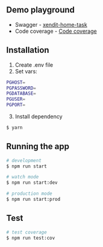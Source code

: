 ## Demo playground

- Swagger - [xendit-home-task](https://xendit-home-task-production.up.railway.app/api/)
- Code coverage - [Code coverage]()

## Installation

1. Create .env file
2. Set vars:
```bash
PGHOST=
PGPASSWORD=
PGDATABASE=
PGUSER=
PGPORT=
```
3. Install dependency
```bash
$ yarn
```

## Running the app

```bash
# development
$ npm run start

# watch mode
$ npm run start:dev

# production mode
$ npm run start:prod
```

## Test

```bash
# test coverage
$ npm run test:cov
```

